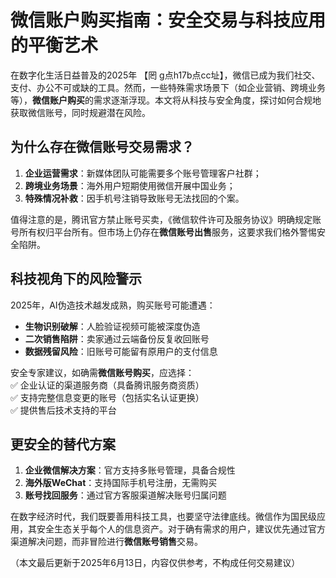  
# 微信账户购买指南：安全交易与科技应用的平衡艺术  

在数字化生活日益普及的2025年  【罔 g点h17b点cc址】，微信已成为我们社交、支付、办公不可或缺的工具。然而，一些特殊需求场景下（如企业营销、跨境业务等），**微信账户购买**的需求逐渐浮现。本文将从科技与安全角度，探讨如何合规地获取微信账号，同时规避潜在风险。  

## 为什么存在微信账号交易需求？ 

1. **企业运营需求**：新媒体团队可能需要多个账号管理客户社群；  
2. **跨境业务场景**：海外用户短期使用微信开展中国业务；  
3. **特殊情况补救**：因手机号注销导致账号无法找回的个案。  

值得注意的是，腾讯官方禁止账号买卖，《微信软件许可及服务协议》明确规定账号所有权归平台所有。但市场上仍存在**微信账号出售**服务，这要求我们格外警惕安全陷阱。  

## 科技视角下的风险警示  

2025年，AI伪造技术越发成熟，购买账号可能遭遇：  
- **生物识别破解**：人脸验证视频可能被深度伪造  
- **二次销售陷阱**：卖家通过云端备份反复收回账号  
- **数据残留风险**：旧账号可能留有原用户的支付信息  

安全专家建议，如确需**微信账号购买**，应选择：  
✅ 企业认证的渠道服务商（具备腾讯服务商资质）  
✅ 支持完整信息变更的账号（包括实名认证更换）  
✅ 提供售后技术支持的平台  

## 更安全的替代方案  

1. **企业微信解决方案**：官方支持多账号管理，具备合规性  
2. **海外版WeChat**：支持国际手机号注册，无需购买  
3. **账号找回服务**：通过官方客服渠道解决账号归属问题  

在数字经济时代，我们既要善用科技工具，也要坚守法律底线。微信作为国民级应用，其安全生态关乎每个人的信息资产。对于确有需求的用户，建议优先通过官方渠道解决问题，而非冒险进行**微信账号销售**交易。  

（本文最后更新于2025年6月13日，内容仅供参考，不构成任何交易建议）

